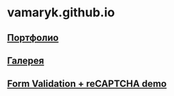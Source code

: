 # vamaryk.github.io
## [Портфолио](https://vamaryk.github.io/)
## [Галерея](https://vamaryk.github.io/gallery/)
## [Form Validation + reCAPTCHA demo](https://vamaryk.github.io/captcha/)
